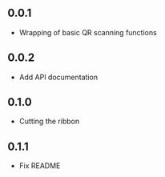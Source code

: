 ## 0.0.1

* Wrapping of basic QR scanning functions

## 0.0.2

* Add API documentation

## 0.1.0

* Cutting the ribbon

## 0.1.1

* Fix README
